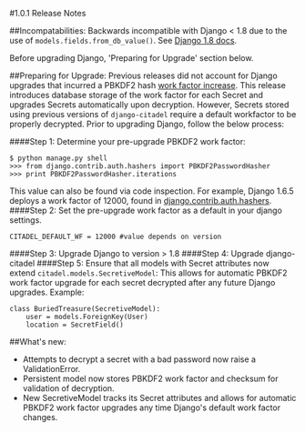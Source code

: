 #1.0.1 Release Notes

##Incompatabilities:
Backwards incompatible with Django < 1.8 due to the use of `models.fields.from_db_value()`.  See [Django 1.8 docs](https://docs.djangoproject.com/en/1.8/howto/custom-model-fields/#converting-values-to-python-objects).

Before upgrading Django, 'Preparing for Upgrade' section below.

##Preparing for Upgrade: 
Previous releases did not account for Django upgrades that incurred a PBKDF2 hash [work factor increase](https://docs.djangoproject.com/en/1.8/topics/auth/passwords/#increasing-the-work-factor). This release introduces database storage of the work factor for each Secret and upgrades Secrets automatically upon decryption.  However, Secrets stored using previous versions of `django-citadel` require a default workfactor to be properly decrypted.  Prior to upgrading Django, follow the below process:

####Step 1: Determine your pre-upgrade PBKDF2 work factor:

    $ python manage.py shell
    >>> from django.contrib.auth.hashers import PBKDF2PasswordHasher
    >>> print PBKDF2PasswordHasher.iterations
    
This value can also be found via code inspection. For example, Django 1.6.5 deploys a work factor of 12000, found in [django.contrib.auth.hashers](https://github.com/django/django/blob/b5bacdea00c8ca980ff5885e15f7cd7b26b4dbb9/django/contrib/auth/hashers.py#L230).
####Step 2: Set the pre-upgrade work factor as a default in your django settings.

    CITADEL_DEFAULT_WF = 12000 #value depends on version
    
####Step 3: Upgrade Django to version > 1.8
####Step 4: Upgrade django-citadel
####Step 5: Ensure that all models with Secret attributes now extend `citadel.models.SecretiveModel`:
This allows for automatic PBKDF2 work factor upgrade for each secret decrypted after any future Django upgrades.  Example:

    class BuriedTreasure(SecretiveModel):
        user = models.ForeignKey(User)
        location = SecretField()    

##What's new:  
- Attempts to decrypt a secret with a bad password now raise a ValidationError.  
- Persistent model now stores PBKDF2 work factor and checksum for validation of decryption.  
- New SecretiveModel tracks its Secret attributes and allows for automatic PBKDF2 work factor upgrades any time Django's default work factor changes.  


